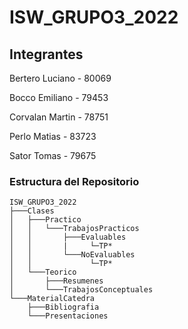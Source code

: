 # ISW_GRUPO3_2022

## Integrantes

Bertero Luciano - 80069

Bocco Emiliano - 79453 

Corvalan Martin - 78751

Perlo Matias - 83723

Sator Tomas - 79675
    
### Estructura del Repositorio

    ISW_GRUPO3_2022
    ├───Clases
    │   ├───Practico
    │   │   └───TrabajosPracticos
    │   │       ├───Evaluables
    │   │       |     └─TP*
    │   │       └───NoEvaluables
    │   │             └─TP*
    │   └───Teorico
    │       ├───Resumenes
    │       └───TrabajosConceptuales
    └───MaterialCatedra
        ├───Bibliografia
        └───Presentaciones
